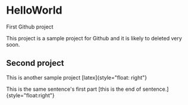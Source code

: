 # HelloWorld
First Github project

This project is a sample project for Github and it is likely to deleted very soon.

## Second project
This is another sample project [latex]{style="float: right"}

This is the same sentence's first part [this is the end of sentence.]{style="float:right"}
